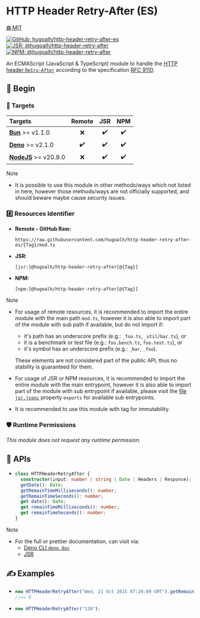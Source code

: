 # HTTP Header Retry-After (ES)

[**⚖️** MIT](./LICENSE.md)

[![GitHub: hugoalh/http-header-retry-after-es](https://img.shields.io/github/v/release/hugoalh/http-header-retry-after-es?label=hugoalh/http-header-retry-after-es&labelColor=181717&logo=github&logoColor=ffffff&sort=semver&style=flat "GitHub: hugoalh/http-header-retry-after-es")](https://github.com/hugoalh/http-header-retry-after-es)
[![JSR: @hugoalh/http-header-retry-after](https://img.shields.io/jsr/v/@hugoalh/http-header-retry-after?label=@hugoalh/http-header-retry-after&labelColor=F7DF1E&logo=jsr&logoColor=000000&style=flat "JSR: @hugoalh/http-header-retry-after")](https://jsr.io/@hugoalh/http-header-retry-after)
[![NPM: @hugoalh/http-header-retry-after](https://img.shields.io/npm/v/@hugoalh/http-header-retry-after?label=@hugoalh/http-header-retry-after&labelColor=CB3837&logo=npm&logoColor=ffffff&style=flat "NPM: @hugoalh/http-header-retry-after")](https://www.npmjs.com/package/@hugoalh/http-header-retry-after)

An ECMAScript (JavaScript & TypeScript) module to handle the [HTTP header `Retry-After`](https://developer.mozilla.org/en-US/docs/Web/HTTP/Headers/Retry-After) according to the specification [RFC 9110](https://www.rfc-editor.org/rfc/rfc9110#field.retry-after).

## 🔰 Begin

### 🎯 Targets

| **Targets** | **Remote** | **JSR** | **NPM** |
|:--|:-:|:-:|:-:|
| **[Bun](https://bun.sh/)** >= v1.1.0 | ❌ | ✔️ | ✔️ |
| **[Deno](https://deno.land/)** >= v2.1.0 | ✔️ | ✔️ | ✔️ |
| **[NodeJS](https://nodejs.org/)** >= v20.9.0 | ❌ | ✔️ | ✔️ |

> [!NOTE]
> - It is possible to use this module in other methods/ways which not listed in here, however those methods/ways are not officially supported, and should beware maybe cause security issues.

### #️⃣ Resources Identifier

- **Remote - GitHub Raw:**
  ```
  https://raw.githubusercontent.com/hugoalh/http-header-retry-after-es/{Tag}/mod.ts
  ```
- **JSR:**
  ```
  [jsr:]@hugoalh/http-header-retry-after[@{Tag}]
  ```
- **NPM:**
  ```
  [npm:]@hugoalh/http-header-retry-after[@{Tag}]
  ```

> [!NOTE]
> - For usage of remote resources, it is recommended to import the entire module with the main path `mod.ts`, however it is also able to import part of the module with sub path if available, but do not import if:
>
>   - it's path has an underscore prefix (e.g.: `_foo.ts`, `_util/bar.ts`), or
>   - it is a benchmark or test file (e.g.: `foo.bench.ts`, `foo.test.ts`), or
>   - it's symbol has an underscore prefix (e.g.: `_bar`, `_foo`).
>
>   These elements are not considered part of the public API, thus no stability is guaranteed for them.
> - For usage of JSR or NPM resources, it is recommended to import the entire module with the main entrypoint, however it is also able to import part of the module with sub entrypoint if available, please visit the [file `jsr.jsonc`](./jsr.jsonc) property `exports` for available sub entrypoints.
> - It is recommended to use this module with tag for immutability.

### 🛡️ Runtime Permissions

*This module does not request any runtime permission.*

## 🧩 APIs

- ```ts
  class HTTPHeaderRetryAfter {
    constructor(input: number | string | Date | Headers | Response);
    getDate(): Date;
    getRemainTimeMilliseconds(): number;
    getRemainTimeSeconds(): number;
    get date(): Date;
    get remainTimeMilliseconds(): number;
    get remainTimeSeconds(): number;
  }
  ```

> [!NOTE]
> - For the full or prettier documentation, can visit via:
>   - [Deno CLI `deno doc`](https://docs.deno.com/runtime/reference/cli/documentation_generator/)
>   - [JSR](https://jsr.io/@hugoalh/http-header-retry-after)

## ✍️ Examples

- ```ts
  new HTTPHeaderRetryAfter("Wed, 21 Oct 2015 07:28:00 GMT").getRemainTimeMilliseconds();
  //=> 0
  ```
- ```ts
  new HTTPHeaderRetryAfter("120");
  ```
